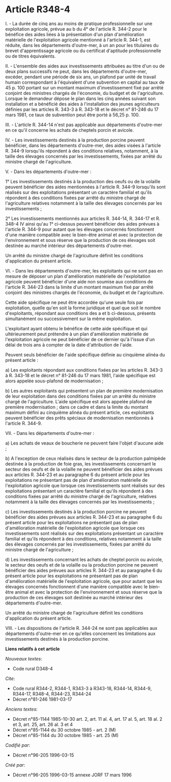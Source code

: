 # Article R348-4

I. - La durée de cinq ans au moins de pratique professionnelle sur une exploitation agricole, prévue au b du 4° de l'article
R. 344-2 pour le bénéfice des aides liées à la présentation d'un plan d'amélioration matérielle de l'exploitation agricole
mentionné à l'article R. 344-1, est réduite, dans les départements d'outre-mer, à un an pour les titulaires du brevet
d'apprentissage agricole ou du certificat d'aptitude professionnelle ou de titres équivalents.

II. - L'ensemble des aides aux investissements attribuées au titre d'un ou de deux plans successifs ne peut, dans les
départements d'outre-mer, excéder, pendant une période de six ans, un plafond par unité de travail humain correspondant à
l'équivalent d'une subvention en capital au taux de 45 p. 100 portant sur un montant maximum d'investissement fixé par arrêté
conjoint des ministres chargés de l'économie, du budget et de l'agriculture. Lorsque le demandeur dépose le plan dans les
cinq années suivant son installation et a bénéficié des aides à l'installation des jeunes agriculteurs définies par les
articles R. 343-3 à R. 343-18 et le décret n° 81-246 du 17 mars 1981, ce taux de subvention peut être porté à 56,25 p. 100.

III. - L'article R. 344-14 n'est pas applicable aux départements d'outre-mer en ce qu'il concerne les achats de cheptels
porcin et avicole.

IV. - Les investissements destinés à la production porcine peuvent bénéficier, dans les départements d'outre-mer, des aides
visées à l'article R. 344-9 lorsqu'ils répondent à des conditions relatives, notamment, à la taille des élevages concernés
par les investissements, fixées par arrêté du ministre chargé de l'agriculture.

V. - Dans les départements d'outre-mer :

1° Les investissements destinés à la production des oeufs ou de la volaille peuvent bénéficier des aides mentionnées à
l'article R. 344-9 lorsqu'ils sont réalisés sur des exploitations présentant un caractère familial et qu'ils répondent à des
conditions fixées par arrêté du ministre chargé de l'agriculture relatives notamment à la taille des élevages concernés par
les investissements ;

2° Les investissements mentionnés aux articles R. 344-14, R. 344-17 et R. 348-4 IV ainsi qu'au 1° ci-dessus peuvent
bénéficier des aides prévues à l'article R. 344-9 pour autant que les élevages concernés fonctionnent d'une manière
compatible avec le bien-être animal et avec la protection de l'environnement et sous réserve que la production de ces
élevages soit destinée au marché intérieur des départements d'outre-mer.

Un arrêté du ministre chargé de l'agriculture définit les conditions d'application du présent article.

VI. - Dans les départements d'outre-mer, les exploitants qui ne sont pas en mesure de déposer un plan d'amélioration
matérielle de l'exploitation agricole peuvent bénéficier d'une aide non soumise aux conditions de l'article R. 344-23 dans la
limite d'un montant maximum fixé par arrêté conjoint des ministres chargés de l'économie, du budget et de l'agriculture.

Cette aide spécifique ne peut être accordée qu'une seule fois par exploitation, quelle qu'en soit la forme juridique et quel
que soit le nombre d'exploitants, répondant aux conditions des a et b ci-dessous, présents simultanément ou successivement
sur la même exploitation.

L'exploitant ayant obtenu le bénéfice de cette aide spécifique et qui ultérieurement peut prétendre à un plan d'amélioration
matérielle de l'exploitation agricole ne peut bénéficier de ce dernier qu'à l'issue d'un délai de trois ans à compter de la
date d'attribution de l'aide.

Peuvent seuls bénéficier de l'aide spécifique définie au cinquième alinéa du présent article :

a) Les exploitants répondant aux conditions fixées par les articles R. 343-3 à R. 343-18 et le décret n° 81-246 du 17 mars
1981, l'aide spécifique est alors appelée sous-plafond de modernisation ;

b) Les autres exploitants qui présentent un plan de première modernisation de leur exploitation dans des conditions fixées
par un arrêté du ministre chargé de l'agriculture. L'aide spécifique est alors appelée plafond de première modernisation ;
dans ce cadre et dans la limite du montant maximum défini au cinquième alinéa du présent article, ces exploitants peuvent
bénéficier des prêts spéciaux de modernisation mentionnés à l'article R. 344-9.

VII. - Dans les départements d'outre-mer :

a) Les achats de veaux de boucherie ne peuvent faire l'objet d'aucune aide ;

b) A l'exception de ceux réalisés dans le secteur de la production palmipède destinée à la production de foie gras, les
investissements concernant le secteur des oeufs et de la volaille ne peuvent bénéficier des aides prévues aux articles R.
344-23 et au paragraphe 6 du présent article pour les exploitations ne présentant pas de plan d'amélioration matérielle de
l'exploitation agricole que lorsque ces investissements sont réalisés sur des exploitations présentant un caractère familial
et qu'ils répondent à des conditions fixées par arrêté du ministre chargé de l'agriculture, relatives notamment à la taille
des élevages concernés par les investissements ;

c) Les investissements destinés à la production porcine ne peuvent bénéficier des aides prévues aux articles R. 344-23 et au
paragraphe 6 du présent article pour les exploitations ne présentant pas de plan d'amélioration matérielle de l'exploitation
agricole que lorsque ces investissements sont réalisés sur des exploitations présentant un caractère familial et qu'ils
répondent à des conditions, relatives notamment à la taille des élevages concernés par les investissements, fixées par arrêté
du ministre chargé de l'agriculture ;

d) Les investissements concernant les achats de cheptel porcin ou avicole, le secteur des oeufs et de la volaille ou la
production porcine ne peuvent bénéficier des aides prévues aux articles R. 344-23 et au paragraphe 6 du présent article pour
les exploitations ne présentant pas de plan d'amélioration matérielle de l'exploitation agricole, que pour autant que les
élevages concernés fonctionnent d'une manière compatible avec le bien-être animal et avec la protection de l'environnement et
sous réserve que la production de ces élevages soit destinée au marché intérieur des départements d'outre-mer.

Un arrêté du ministre chargé de l'agriculture définit les conditions d'application du présent article.

VIII. - Les dispositions de l'article R. 344-24 ne sont pas applicables aux départements d'outre-mer en ce qu'elles
concernent les limitations aux investissements destinés à la production porcine.

**Liens relatifs à cet article**

_Nouveaux textes_:

  - Code rural D348-4

_Cite_:

  - Code rural R344-2, R344-1, R343-3 à R343-18, R344-14, R344-9, R344-17, R348-4, R344-23, R344-24
  - Décret n°81-246 1981-03-17

_Anciens textes_:

  - Décret n°85-1144 1985-10-30 art. 2, art. 11 al. 4, art. 17 al. 5, art. 18 al. 2 et 3, art. 25, art. 26 al. 3 et 4
  - Décret n°85-1144 du 30 octobre 1985 - art. 2 (M)
  - Décret n°85-1144 du 30 octobre 1985 - art. 25 (M)

_Codifié par_:

  - Décret n°96-205 1996-03-15

_Créé par_:

  - Décret n°96-205 1996-03-15 annexe JORF 17 mars 1996
